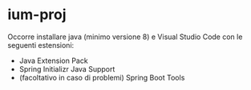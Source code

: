 # ium-proj

Occorre installare java (minimo versione 8) e Visual Studio Code con le seguenti estensioni:

- Java Extension Pack
- Spring Initializr Java Support
- (facoltativo in caso di problemi) Spring Boot Tools
